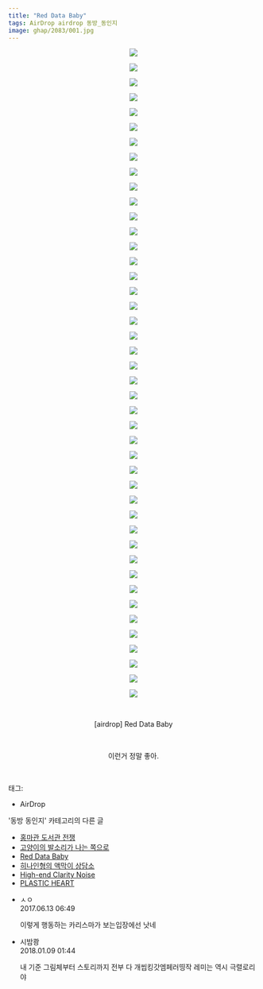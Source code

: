 ```yaml
---
title: "Red Data Baby"
tags: AirDrop airdrop 동방_동인지
image: ghap/2083/001.jpg
---
```

<div class="article">
<p style="text-align: center; clear: none; float: none;"><img src="{{ site.nasurl }}/ghap/2083/001.jpg"/></p>
<p style="text-align: center; clear: none; float: none;"><img src="{{ site.nasurl }}/ghap/2083/002.jpg"/></p>
<p style="text-align: center; clear: none; float: none;"><img src="{{ site.nasurl }}/ghap/2083/003.jpg"/></p>
<p style="text-align: center; clear: none; float: none;"><img src="{{ site.nasurl }}/ghap/2083/004.jpg"/></p>
<p style="text-align: center; clear: none; float: none;"><img src="{{ site.nasurl }}/ghap/2083/005.jpg"/></p>
<p style="text-align: center; clear: none; float: none;"><img src="{{ site.nasurl }}/ghap/2083/006.jpg"/></p>
<p style="text-align: center; clear: none; float: none;"><img src="{{ site.nasurl }}/ghap/2083/007.jpg"/></p>
<p style="text-align: center; clear: none; float: none;"><img src="{{ site.nasurl }}/ghap/2083/008.jpg"/></p>
<p style="text-align: center; clear: none; float: none;"><img src="{{ site.nasurl }}/ghap/2083/009.jpg"/></p>
<p style="text-align: center; clear: none; float: none;"><img src="{{ site.nasurl }}/ghap/2083/010.jpg"/></p>
<p style="text-align: center; clear: none; float: none;"><img src="{{ site.nasurl }}/ghap/2083/011.jpg"/></p>
<p style="text-align: center; clear: none; float: none;"><img src="{{ site.nasurl }}/ghap/2083/012.jpg"/></p>
<p style="text-align: center; clear: none; float: none;"><img src="{{ site.nasurl }}/ghap/2083/013.jpg"/></p>
<p style="text-align: center; clear: none; float: none;"><img src="{{ site.nasurl }}/ghap/2083/014.jpg"/></p>
<p style="text-align: center; clear: none; float: none;"><img src="{{ site.nasurl }}/ghap/2083/015.jpg"/></p>
<p style="text-align: center; clear: none; float: none;"><img src="{{ site.nasurl }}/ghap/2083/016.jpg"/></p>
<p style="text-align: center; clear: none; float: none;"><img src="{{ site.nasurl }}/ghap/2083/017.jpg"/></p>
<p style="text-align: center; clear: none; float: none;"><img src="{{ site.nasurl }}/ghap/2083/018.jpg"/></p>
<p style="text-align: center; clear: none; float: none;"><img src="{{ site.nasurl }}/ghap/2083/019.jpg"/></p>
<p style="text-align: center; clear: none; float: none;"><img src="{{ site.nasurl }}/ghap/2083/020.jpg"/></p>
<p style="text-align: center; clear: none; float: none;"><img src="{{ site.nasurl }}/ghap/2083/021.jpg"/></p>
<p style="text-align: center; clear: none; float: none;"><img src="{{ site.nasurl }}/ghap/2083/022.jpg"/></p>
<p style="text-align: center; clear: none; float: none;"><img src="{{ site.nasurl }}/ghap/2083/023.jpg"/></p>
<p style="text-align: center; clear: none; float: none;"><img src="{{ site.nasurl }}/ghap/2083/024.jpg"/></p>
<p style="text-align: center; clear: none; float: none;"><img src="{{ site.nasurl }}/ghap/2083/025.jpg"/></p>
<p style="text-align: center; clear: none; float: none;"><img src="{{ site.nasurl }}/ghap/2083/026.jpg"/></p>
<p style="text-align: center; clear: none; float: none;"><img src="{{ site.nasurl }}/ghap/2083/027.jpg"/></p>
<p style="text-align: center; clear: none; float: none;"><img src="{{ site.nasurl }}/ghap/2083/028.jpg"/></p>
<p style="text-align: center; clear: none; float: none;"><img src="{{ site.nasurl }}/ghap/2083/029.jpg"/></p>
<p style="text-align: center; clear: none; float: none;"><img src="{{ site.nasurl }}/ghap/2083/030.jpg"/></p>
<p style="text-align: center; clear: none; float: none;"><img src="{{ site.nasurl }}/ghap/2083/031.jpg"/></p>
<p style="text-align: center; clear: none; float: none;"><img src="{{ site.nasurl }}/ghap/2083/032.jpg"/></p>
<p style="text-align: center; clear: none; float: none;"><img src="{{ site.nasurl }}/ghap/2083/033.jpg"/></p>
<p style="text-align: center; clear: none; float: none;"><img src="{{ site.nasurl }}/ghap/2083/034.jpg"/></p>
<p style="text-align: center; clear: none; float: none;"><img src="{{ site.nasurl }}/ghap/2083/035.jpg"/></p>
<p style="text-align: center; clear: none; float: none;"><img src="{{ site.nasurl }}/ghap/2083/036.jpg"/></p>
<p style="text-align: center; clear: none; float: none;"><img src="{{ site.nasurl }}/ghap/2083/037.jpg"/></p>
<p style="text-align: center; clear: none; float: none;"><img src="{{ site.nasurl }}/ghap/2083/038.jpg"/></p>
<p style="text-align: center; clear: none; float: none;"><img src="{{ site.nasurl }}/ghap/2083/039.jpg"/></p>
<p style="text-align: center; clear: none; float: none;"><img src="{{ site.nasurl }}/ghap/2083/040.jpg"/></p>
<p style="text-align: center; clear: none; float: none;"><img src="{{ site.nasurl }}/ghap/2083/041.jpg"/></p>
<p style="text-align: center; clear: none; float: none;"><img src="{{ site.nasurl }}/ghap/2083/042.jpg"/></p>
<p style="text-align: center; clear: none; float: none;"><img src="{{ site.nasurl }}/ghap/2083/043.jpg"/></p>
<p style="text-align: center; clear: none; float: none;"><img src="{{ site.nasurl }}/ghap/2083/044.jpg"/></p>
<p style="text-align: center; clear: none; float: none;"><br/></p>
<p style="text-align: center; clear: none; float: none;">[airdrop] Red Data Baby</p>
<p style="text-align: center; clear: none; float: none;"><br/></p>
<p style="text-align: center; clear: none; float: none;">이런거 정말 좋아.</p>
<p><br/></p>
</div><div class="tagTrail">
<p>태그: </p>
<ul>
<li>AirDrop</li>
</ul>
</div><div class="another">
<p>'동방 동인지' 카테고리의 다른 글</p>
<ul>
<li><a href="/2016-09-10-ghap_2085">홍마관 도서관 전쟁</a></li>
<li><a href="/2016-09-09-ghap_2084">고양이의 발소리가 나는 쪽으로</a></li>
<li><a href="/2016-09-09-ghap_2083">Red Data Baby</a></li>
<li><a href="/2016-09-09-ghap_2082">히나인형의 액막이 상담소</a></li>
<li><a href="/2016-09-09-ghap_2081">High-end Clarity Noise</a></li>
<li><a href="/2016-09-09-ghap_2080">PLASTIC HEART</a></li>
</ul>
</div><div class="cb_module cb_fluid">
<div class="cb_wrt cb_profile">
<div class="comment">
<ul>
<li class="cb_thumb_off" id="comment15012313">
<div class="cb_comment_area">
<div class="cb_info_area">
<div class="cb_section">
<span class="cb_nick_name">ㅅㅇ</span>
</div>
<div class="cb_section">
<span class="cb_date">2017.06.13 06:49 </span>
</div>
</div>
<div class="cb_dsc_comment">
<p class="cb_dsc">
											이렇게 행동하는 카리스마가 보는입장에선 낫네
										</p>
</div>
</div></li>
<li class="cb_thumb_off" id="comment15169620">
<div class="cb_comment_area">
<div class="cb_info_area">
<div class="cb_section">
<span class="cb_nick_name">시밤쾅</span>
</div>
<div class="cb_section">
<span class="cb_date">2018.01.09 01:44 </span>
</div>
</div>
<div class="cb_dsc_comment">
<p class="cb_dsc">
											내 기준 그림체부터 스토리까지 전부 다 개씹킹갓엠페러띵작 레미는 역시 극렬로리야
										</p>
</div>
</div></li>
</ul>
</div>
</div><!-- commentList close -->
</div>